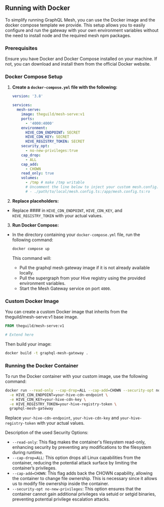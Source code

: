 ## Running with Docker

To simplify running GraphQL Mesh, you can use the Docker image and the docker compose template we
provide. This setup allows you to easily configure and run the gateway with your own environment
variables without the need to install node and the required mesh npm packages.

### Prerequisites

Ensure you have Docker and Docker Compose installed on your machine. If not, you can download and
install them from the official Docker website.

### Docker Compose Setup

1. **Create a `docker-compose.yml` file with the following:**

   ```yaml
   version: '3.8'

   services:
     mesh-serve:
       image: theguild/mesh-serve:v1
       ports:
         - '4000:4000'
       environment:
         HIVE_CDN_ENDPOINT: SECRET
         HIVE_CDN_KEY: SECRET
         HIVE_REGISTRY_TOKEN: SECRET
       security_opt:
         - no-new-privileges:true
       cap_drop:
         - ALL
       cap_add:
         - CHOWN
       read_only: true
       volumes:
         - /tmp # make /tmp writable
         # Uncomment the line below to inject your custom mesh.config.ts
         # - ./path/to/local/mesh.config.ts:/app/mesh.config.ts:ro
   ```

2. **Replace placeholders:**

- Replace #### in `HIVE_CDN_ENDPOINT`, `HIVE_CDN_KEY`, and `HIVE_REGISTRY_TOKEN` with your actual
  values.

3. **Run Docker Compose:**

- In the directory containing your `docker-compose.yml` file, run the following command:

  ```sh
  docker compose up
  ```

  This command will:

  - Pull the graphql mesh gateway image if it is not already available locally.
  - Pull the supergraph from your Hive registry using the provided environment variables.
  - Start the Mesh Gateway service on port `4000`.

### Custom Docker Image

You can create a custom Docker image that inherits from the theguild/mesh-serve:v1 base image.

```dockerfile
FROM theguild/mesh-serve:v1

# Extend here
```

Then build your image:

```sh
docker build -t graphql-mesh-gateway .
```

### Running the Docker Container

To run the Docker container with your custom image, use the following command:

```sh
docker run --read-only --cap-drop=ALL --cap-add=CHOWN --security-opt no-new-privileges -p 4000:4000 \
  -e HIVE_CDN_ENDPOINT=your-hive-cdn-endpoint \
  -e HIVE_CDN_KEY=your-hive-cdn-key \
  -e HIVE_REGISTRY_TOKEN=your-hive-registry-token \
  graphql-mesh-gateway
```

Replace `your-hive-cdn-endpoint`, `your-hive-cdn-key` and `your-hive-registry-token` with your
actual values.

Description of the used Security Options:

- `--read-only`: This flag makes the container's filesystem read-only, enhancing security by
  preventing any modifications to the filesystem during runtime.
- `--cap-drop=ALL`: This option drops all Linux capabilities from the container, reducing the
  potential attack surface by limiting the container’s privileges.
- `--cap-add=CHOWN`: This flag adds back the CHOWN capability, allowing the container to change file
  ownership. This is necessary since it allows us to modify file ownership inside the container.
- `--security-opt no-new-privileges`: This option ensures that the container cannot gain additional
  privileges via setuid or setgid binaries, preventing potential privilege escalation attacks.
